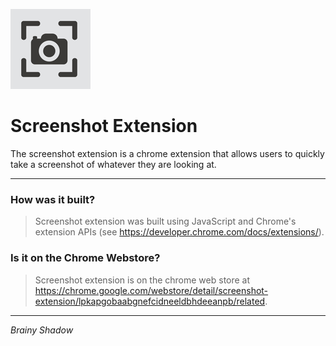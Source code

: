 <img src="https://github.com/BrainyShadow/screenshot-extension/blob/main/images/logo128.png"></img>

<h1>Screenshot Extension</h1>

The screenshot extension is a chrome extension that allows users to quickly take a screenshot of whatever they are looking at.
 
-------------------------------------------------------------------------------------------------------------------------------------------------------------------------

 <h3>How was it built?</h3>

> Screenshot extension was built using JavaScript and Chrome's extension APIs (see https://developer.chrome.com/docs/extensions/).  
 
 <h3>Is it on the Chrome Webstore?</h3>

> Screenshot extension is on the chrome web store at https://chrome.google.com/webstore/detail/screenshot-extension/lpkapgobaabgnefcidneeldbhdeeanpb/related.  

 
-------------------------------------------------------------------------------------------------------------------------------------------------------------------------
  
<i>Brainy Shadow</i>
